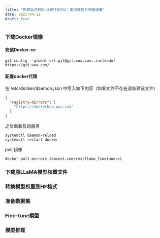 ```yaml
---
title: "搭建自己的ChatGPT系列4：本地推理与快速部署"
date: 2023-04-12
draft: true
---
```


### 下载Docker镜像

#### 安装Docker-ce

```shell
git config --global url.git@git.woa.com:.insteadof https://git.woa.com/
```

#### 配置docker代理
在 /etc/docker/daemon.json 中写入如下内容（如果文件不存在请新建该文件）

```json
{
  "registry-mirrors": [
    "https://dockerhub.woa.com"
  ]
}
```
之后重新启动服务

```shell
systemctl daemon-reload
systemctl restart docker
```

pull 镜像

```
docker pull mirrors.tencent.com/rms/llama_finetune:v1
```

### 下载原LLaMA模型权重文件

### 转换模型权重到HF格式

### 准备数据集

### Fine-tune模型

### 模型推理